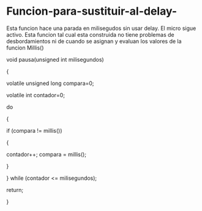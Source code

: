 # Funcion-para-sustituir-al-delay-
Esta funcion hace una parada en milisegudos sin usar delay. El micro sigue activo.
Esta funcion tal cual esta construida no tiene problemas de desbordamientos ni de cuando se asignan y evaluan los
valores de la funcion Millis()




void pausa(unsigned int milisegundos)

{

volatile unsigned long compara=0;

volatile int contador=0;


do

{

if (compara != millis())

{

contador++;
compara = millis();

}

} while (contador <= milisegundos);

return;

}

